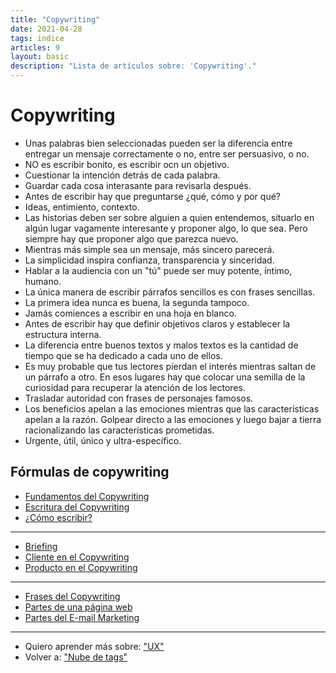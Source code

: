 ```yaml
---
title: "Copywriting"
date: 2021-04-28
tags: indice
articles: 9
layout: basic
description: "Lista de artículos sobre: 'Copywriting'."
---
```


# Copywriting

- Unas palabras bien seleccionadas pueden ser la diferencia entre entregar un mensaje correctamente o no, entre ser persuasivo, o no.
- NO es escribir bonito, es escribir ocn un objetivo.
- Cuestionar la intención detrás de cada palabra.
- Guardar cada cosa interasante para revisarla después.
- Antes de escribir hay que preguntarse ¿qué, cómo y por qué?
- Ideas, entimiento, contexto.
- Las historias deben ser sobre alguien a quien entendemos, situarlo en algún lugar vagamente interesante y proponer algo, lo que sea. Pero siempre hay que proponer algo que parezca nuevo.
- Mientras más simple sea un mensaje, más sincero parecerá.
- La simplicidad inspira confianza, transparencia y sinceridad.
- Hablar a la audiencia con un "tú" puede ser muy potente, íntimo, humano.
- La única manera de escribir párrafos sencillos es con frases sencillas.
- La primera idea nunca es buena, la segunda tampoco.
- Jamás comiences a escribir en una hoja en blanco.
- Antes de escribir hay que definir objetivos claros y establecer la estructura interna.
- La diferencia entre buenos textos y malos textos es la cantidad de tiempo que se ha dedicado a cada uno de ellos.
- Es muy probable que tus lectores pierdan el interés mientras saltan de un párrafo a otro. En esos lugares hay que colocar una semilla de la curiosidad para recuperar la atención de los lectores.
- Trasladar autoridad con frases de personajes famosos.
- Los beneficios apelan a las emociones mientras que las características apelan a la razón. Golpear directo a las emociones y luego bajar a tierra racionalizando las características prometidas.
- Urgente, útil, único y ultra-específico.

## Fórmulas de copywriting
- [Fundamentos del Copywriting](../copywriting/teoria-del-copywriting)
- [Escritura del Copywriting](../copywriting/proceso-de-escritura-del-copywriting)
- [¿Cómo escribir?](../copywriting/como-escribir-un-copy)

***

- [Briefing](../copywriting/que-es-briefing)
- [Cliente en el Copywriting](../copywriting/entendiendo-al-cliente)
- [Producto en el Copywriting](../copywriting/entendiendo-el-producto)

***

- [Frases del Copywriting](../copywriting/mejores-frases-del-copywriting)
- [Partes de una página web](../copywriting/estructura-de-una-pagina-web)
- [Partes del E-mail Marketing](../copywriting/email-marketing)

***

- Quiero aprender más sobre: ["UX"](../00/ux)
- Volver a: ["Nube de tags"](../index)
